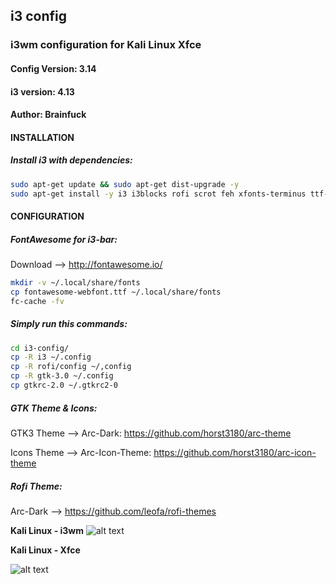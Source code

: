 ## i3 config

### i3wm configuration for Kali Linux Xfce 

#### Config Version: 3.14
#### i3 version: 4.13 
#### Author: Brainfuck




#### INSTALLATION

##### Install i3 with dependencies:
```bash
sudo apt-get update && sudo apt-get dist-upgrade -y
sudo apt-get install -y i3 i3blocks rofi scrot feh xfonts-terminus ttf-liberation
```



#### CONFIGURATION


##### FontAwesome for i3-bar:
Download --> http://fontawesome.io/

```bash
mkdir -v ~/.local/share/fonts
cp fontawesome-webfont.ttf ~/.local/share/fonts
fc-cache -fv
```


##### Simply run this commands:
```bash
cd i3-config/
cp -R i3 ~/.config
cp -R rofi/config ~/,config
cp -R gtk-3.0 ~/.config
cp gtkrc-2.0 ~/.gtkrc2-0 
```


##### GTK Theme & Icons:

GTK3 Theme --> Arc-Dark: https://github.com/horst3180/arc-theme

Icons Theme --> Arc-Icon-Theme: https://github.com/horst3180/arc-icon-theme


##### Rofi Theme:

Arc-Dark --> https://github.com/leofa/rofi-themes




**Kali Linux - i3wm**
![alt text](http://i.hizliresim.com/1LMlDG.png)




**Kali Linux - Xfce**

![alt text](http://i.hizliresim.com/kbnyvv.png)
